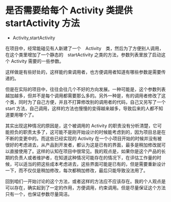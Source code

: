 # 是否需要给每个 Activity 类提供 startActivity 方法
- Activity,startActivity

在项目中，经常能碰见有人新建了一个　Activity　类，然后为了方便别人调用，在这个类里增加了一个静态的　startActivity 之类的方法，参数列表里放了启动这个 Activity 需要的一些参数。

这样做是有些好处的，这样能约束调用者，也方便调用者知道有哪些参数是需要传递的。

但是在实际的项目中，往往会往几个不好的方向发展。一种可能是，这个参数列表越加越多，但并不是每个调用都需要那么多的。另外一种是，有的调用者修改了这个类，同时为了自己方便，并且不打算修改别的调用者的代码，自己又另写了一个 start 方法，自己调用，这样的方法也慢慢的变得越来越多，导致后来的人都不知道要用哪个了。

其实出现这种情况的原因是，这个被调用的 Activity 的职责没有分析清楚，它可能担负的职责太多了，这可能不是刚开始设计的时候能考虑到的，因为项目总是在不断的变更中的。而这些已经实现的 Activity 在一个小项目开始的时候并没有被很好的考虑进去，从产品到开发者，都认为这是已有的界面，最多是稍加修改就可以直接使用了。这样的认知在项目中很常见。我的观点是，如果你是这个产品的长期的负责人或者维护者，在知道这种情况可能存在的情况下，在评估工作量的时候，可以适当的把这些成本考虑进去，这些界面可能是已有的，但是需要重新设计一下，而不仅仅是稍加修改，每次都稍加修改，最后只能导致没法用了。

回到咱们一开始讨论的这个方法，或者这样的方法应不应该存在。我的个人观点是可以存在，确实起到了一定的作用，方便调用，约束调用。但是尽量保证这个方法只有一个，也保证参数尽量简洁。